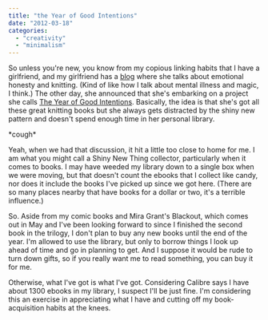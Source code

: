 ```yaml
---
title: "the Year of Good Intentions"
date: "2012-03-18"
categories: 
  - "creativity"
  - "minimalism"
---
```


So unless you're new, you know from my copious linking habits that I have a girlfriend, and my girlfriend has a [blog](http://rippingback.wordpress.com) where she talks about emotional honesty and knitting. (Kind of like how I talk about mental illness and magic, I think.) The other day, she announced that she's embarking on a project she calls [The Year of Good Intentions](http://rippingback.wordpress.com/2012/03/16/introducing-the-year-of-good-intentions-aka-the-library-kal/). Basically, the idea is that she's got all these great knitting books but she always gets distracted by the shiny new pattern and doesn't spend enough time in her personal library.

\*cough\*

Yeah, when we had that discussion, it hit a little too close to home for me. I am what you might call a Shiny New Thing collector, particularly when it comes to books. I may have weeded my library down to a single box when we were moving, but that doesn't count the ebooks that I collect like candy, nor does it include the books I've picked up since we got here. (There are so many places nearby that have books for a dollar or two, it's a terrible influence.)

So. Aside from my comic books and Mira Grant's Blackout, which comes out in May and I've been looking forward to since I finished the second book in the trilogy, I don't plan to buy any new books until the end of the year. I'm allowed to use the library, but only to borrow things I look up ahead of time and go in planning to get. And I suppose it would be rude to turn down gifts, so if you really want me to read something, you can buy it for me.

Otherwise, what I've got is what I've got. Considering Calibre says I have about 1300 ebooks in my library, I suspect I'll be just fine. I'm considering this an exercise in appreciating what I have and cutting off my book-acquisition habits at the knees.
